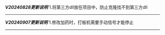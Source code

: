 *********************V20240828更新说明*********************
1.将第三方dll放在项目中，防止克隆找不到第三方dll
**********************************************************

*********************V20240907更新说明*********************
1.修改加药时，打板机需要手动信号才能停止
**********************************************************
